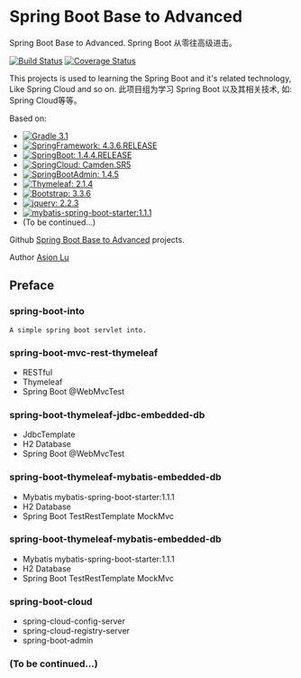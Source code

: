 Spring Boot Base to Advanced
==============

Spring Boot Base to Advanced.
Spring Boot 从零往高级进击。

[![Build Status](https://travis-ci.org/luxuexian99/spring-boot-base-to-advanced.svg?branch=master)](https://travis-ci.org/luxuexian99/spring-boot-base-to-advanced) [![Coverage Status](https://coveralls.io/repos/github/luxuexian99/spring-boot-base-to-advanced/badge.svg?branch=master)](https://coveralls.io/github/luxuexian99/spring-boot-base-to-advanced?branch=master) 

This projects is used to learning the Spring Boot and it's related technology, Like Spring Cloud and so on.
此项目组为学习 Spring Boot 以及其相关技术, 如: Spring Cloud等等。

Based on: 

- [![Gradle 3.1](https://img.shields.io/badge/Gradle-3.1-green.svg)](https://github.com/gradle/gradle) 
- [![SpringFramework: 4.3.6.RELEASE](https://img.shields.io/badge/Spring%20Framework-4.3.6.RELEASE-orange.svg)](https://github.com/spring-projects/spring-framework)
- [![SpringBoot: 1.4.4.RELEASE](https://img.shields.io/badge/Spring%20Boot-1.4.4.RELEASE-orange.svg)](https://github.com/spring-projects/spring-boot)
- [![SpringCloud: Camden.SR5](https://img.shields.io/badge/Spring%20Cloud-Camden.SR5-orange.svg)](https://github.com/spring-cloud)
- [![SpringBootAdmin: 1.4.5](https://img.shields.io/badge/Spring%20Boot%20Admin-1.4.5-orange.svg)](https://github.com/codecentric/spring-boot-admin)
- [![Thymeleaf: 2.1.4](https://img.shields.io/badge/thymeleaf-2.1.4-green.svg)](http://www.thymeleaf.org/)
- [![Bootstrap: 3.3.6](https://img.shields.io/badge/bootstrap-3.3.6-6f5499.svg)](https://github.com/twbs/bootstrap)
- [![jquery: 2.2.3](https://img.shields.io/badge/jquery-2.2.3-blue.svg)](http://jquery.com/)
- [![mybatis-spring-boot-starter:1.1.1](https://img.shields.io/badge/mybatis-spring-boot-starter-1.1.1-green.svg)](https://github.com/mybatis/spring-boot-starter)
- (To be continued...)

Github [Spring Boot Base to Advanced](https://github.com/luxuexian99/spring-boot-base-to-advanced) projects.

Author [Asion Lu](luxuexin99@gmail.com) 

Preface
----------
### spring-boot-into
    A simple spring boot servlet into.
    
### spring-boot-mvc-rest-thymeleaf
- RESTful
- Thymeleaf
- Spring Boot @WebMvcTest

### spring-boot-thymeleaf-jdbc-embedded-db
- JdbcTemplate 
- H2 Database
- Spring Boot @WebMvcTest

### spring-boot-thymeleaf-mybatis-embedded-db
- Mybatis mybatis-spring-boot-starter:1.1.1 
- H2 Database
- Spring Boot TestRestTemplate MockMvc

### spring-boot-thymeleaf-mybatis-embedded-db
- Mybatis mybatis-spring-boot-starter:1.1.1 
- H2 Database
- Spring Boot TestRestTemplate MockMvc

### spring-boot-cloud
- spring-cloud-config-server
- spring-cloud-registry-server
- spring-boot-admin

### (To be continued...)